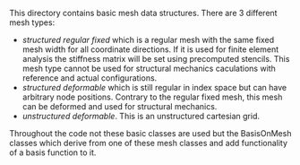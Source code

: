 This directory contains basic mesh data structures. There are 3 different mesh types:
* *structured regular fixed* which is a regular mesh with the same fixed mesh width for all coordinate directions. If it is used for finite element analysis the stiffness matrix will be set using precomputed stencils. This mesh type cannot be used for structural mechanics caculations with reference and actual configurations.
* *structured deformable* which is still regular in index space but can have arbitrary node positions. Contrary to the regular fixed mesh, this mesh can be deformed and used for structural mechanics.
* *unstructured deformable*. This is an unstructured cartesian grid.

Throughout the code not these basic classes are used but the BasisOnMesh classes which derive from one of these mesh classes and add functionality of a basis function to it.
